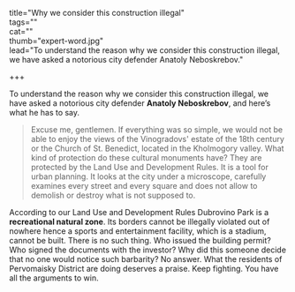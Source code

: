 title="Why we consider this construction illegal"  
tags=""    
cat=""   
thumb="expert-word.jpg"     
lead="To understand the reason why we consider this construction illegal, we have asked a notorious city defender Anatoly Neboskrebov."  

+++

To understand the reason why we consider this construction illegal, we have asked a notorious city defender **Anatoly Neboskrebov**, and here’s what he has to say.

> Excuse me, gentlemen. If everything was so simple, we would not be able to enjoy the views of the Vinogradovs' estate of the 18th century or the Church of St. Benedict, located in the Kholmogory valley. What kind of protection do these cultural monuments have? They are protected by the Land Use and Development Rules. It is a tool for urban planning. It looks at the city under a microscope, carefully examines every street and every square and does not allow to demolish or destroy what is not supposed to. 

According to our Land Use and Development Rules Dubrovino Park is a **recreational natural zone**. Its borders cannot be illegally violated out of nowhere hence a sports and entertainment facility, which is a stadium, cannot be built. There is no such thing. Who issued the building permit? Who signed the documents with the investor? Why did this someone decide that no one would notice such barbarity? No answer. What the residents of Pervomaisky District are doing deserves a praise. Keep fighting. You have all the arguments to win.
